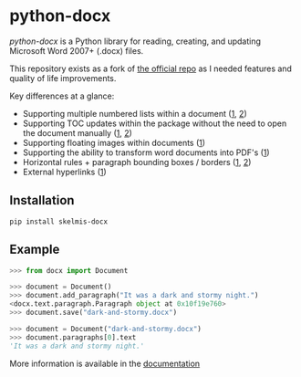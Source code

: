 # python-docx

*python-docx* is a Python library for reading, creating, and updating Microsoft Word 2007+ (.docx) files.

This repository exists as a fork of [the official repo](https://github.com/python-openxml/python-docx) as I needed features and quality of life improvements.

Key differences at a glance:
- Supporting multiple numbered lists within a document ([1](https://skelmis-docx.readthedocs.io/en/latest/api/text.html#docx.text.paragraph.Paragraph.restart_numbering), [2](https://skelmis-docx.readthedocs.io/en/latest/api/document.html#docx.document.Document.configure_styles_for_numbered_lists))
- Supporting TOC updates within the package without the need to open the document manually ([1](https://skelmis-docx.readthedocs.io/en/latest/api/utility.html#docx.utility.update_toc), [2](https://skelmis-docx.readthedocs.io/en/latest/api/utility.html#docx.utility.export_libre_macro))
- Supporting floating images within documents ([1](https://skelmis-docx.readthedocs.io/en/latest/api/text.html#docx.text.run.Run.add_float_picture))
- Supporting the ability to transform word documents into PDF's ([1](https://skelmis-docx.readthedocs.io/en/latest/api/utility.html#docx.utility.document_to_pdf))
- Horizontal rules + paragraph bounding boxes / borders ([1](https://skelmis-docx.readthedocs.io/en/latest/api/text.html#docx.text.paragraph.Paragraph.insert_horizontal_rule), [2](https://skelmis-docx.readthedocs.io/en/latest/api/text.html#docx.text.paragraph.Paragraph.draw_paragraph_border))
- External hyperlinks ([1](https://skelmis-docx.readthedocs.io/en/latest/api/text.html#docx.text.paragraph.Paragraph.add_external_hyperlink))

## Installation

```
pip install skelmis-docx
```

## Example

```python
>>> from docx import Document

>>> document = Document()
>>> document.add_paragraph("It was a dark and stormy night.")
<docx.text.paragraph.Paragraph object at 0x10f19e760>
>>> document.save("dark-and-stormy.docx")

>>> document = Document("dark-and-stormy.docx")
>>> document.paragraphs[0].text
'It was a dark and stormy night.'
```

More information is available in the [documentation](https://skelmis-docx.readthedocs.io/en/latest/)
